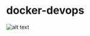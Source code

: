 # docker-devops
![alt text](https://raw.githubusercontent.com/falseroses/docker-devops/main/Docs/task_image.jng)

